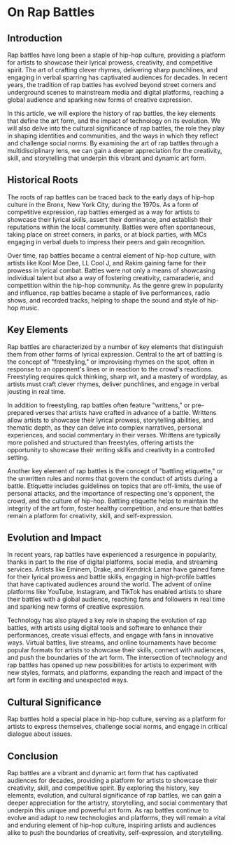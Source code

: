 # On Rap Battles

## Introduction

Rap battles have long been a staple of hip-hop culture, providing a platform for artists to showcase their lyrical prowess, creativity, and competitive spirit. The art of crafting clever rhymes, delivering sharp punchlines, and engaging in verbal sparring has captivated audiences for decades. In recent years, the tradition of rap battles has evolved beyond street corners and underground scenes to mainstream media and digital platforms, reaching a global audience and sparking new forms of creative expression.

In this article, we will explore the history of rap battles, the key elements that define the art form, and the impact of technology on its evolution. We will also delve into the cultural significance of rap battles, the role they play in shaping identities and communities, and the ways in which they reflect and challenge social norms. By examining the art of rap battles through a multidisciplinary lens, we can gain a deeper appreciation for the creativity, skill, and storytelling that underpin this vibrant and dynamic art form.

## Historical Roots

The roots of rap battles can be traced back to the early days of hip-hop culture in the Bronx, New York City, during the 1970s. As a form of competitive expression, rap battles emerged as a way for artists to showcase their lyrical skills, assert their dominance, and establish their reputations within the local community. Battles were often spontaneous, taking place on street corners, in parks, or at block parties, with MCs engaging in verbal duels to impress their peers and gain recognition.

Over time, rap battles became a central element of hip-hop culture, with artists like Kool Moe Dee, LL Cool J, and Rakim gaining fame for their prowess in lyrical combat. Battles were not only a means of showcasing individual talent but also a way of fostering creativity, camaraderie, and competition within the hip-hop community. As the genre grew in popularity and influence, rap battles became a staple of live performances, radio shows, and recorded tracks, helping to shape the sound and style of hip-hop music.

## Key Elements

Rap battles are characterized by a number of key elements that distinguish them from other forms of lyrical expression. Central to the art of battling is the concept of "freestyling," or improvising rhymes on the spot, often in response to an opponent's lines or in reaction to the crowd's reactions. Freestyling requires quick thinking, sharp wit, and a mastery of wordplay, as artists must craft clever rhymes, deliver punchlines, and engage in verbal jousting in real time.

In addition to freestyling, rap battles often feature "writtens," or pre-prepared verses that artists have crafted in advance of a battle. Writtens allow artists to showcase their lyrical prowess, storytelling abilities, and thematic depth, as they can delve into complex narratives, personal experiences, and social commentary in their verses. Writtens are typically more polished and structured than freestyles, offering artists the opportunity to showcase their writing skills and creativity in a controlled setting.

Another key element of rap battles is the concept of "battling etiquette," or the unwritten rules and norms that govern the conduct of artists during a battle. Etiquette includes guidelines on topics that are off-limits, the use of personal attacks, and the importance of respecting one's opponent, the crowd, and the culture of hip-hop. Battling etiquette helps to maintain the integrity of the art form, foster healthy competition, and ensure that battles remain a platform for creativity, skill, and self-expression.

## Evolution and Impact

In recent years, rap battles have experienced a resurgence in popularity, thanks in part to the rise of digital platforms, social media, and streaming services. Artists like Eminem, Drake, and Kendrick Lamar have gained fame for their lyrical prowess and battle skills, engaging in high-profile battles that have captivated audiences around the world. The advent of online platforms like YouTube, Instagram, and TikTok has enabled artists to share their battles with a global audience, reaching fans and followers in real time and sparking new forms of creative expression.

Technology has also played a key role in shaping the evolution of rap battles, with artists using digital tools and software to enhance their performances, create visual effects, and engage with fans in innovative ways. Virtual battles, live streams, and online tournaments have become popular formats for artists to showcase their skills, connect with audiences, and push the boundaries of the art form. The intersection of technology and rap battles has opened up new possibilities for artists to experiment with new styles, formats, and platforms, expanding the reach and impact of the art form in exciting and unexpected ways.

## Cultural Significance

Rap battles hold a special place in hip-hop culture, serving as a platform for artists to express themselves, challenge social norms, and engage in critical dialogue about issues.

## Conclusion

Rap battles are a vibrant and dynamic art form that has captivated audiences for decades, providing a platform for artists to showcase their creativity, skill, and competitive spirit. By exploring the history, key elements, evolution, and cultural significance of rap battles, we can gain a deeper appreciation for the artistry, storytelling, and social commentary that underpin this unique and powerful art form. As rap battles continue to evolve and adapt to new technologies and platforms, they will remain a vital and enduring element of hip-hop culture, inspiring artists and audiences alike to push the boundaries of creativity, self-expression, and storytelling.
